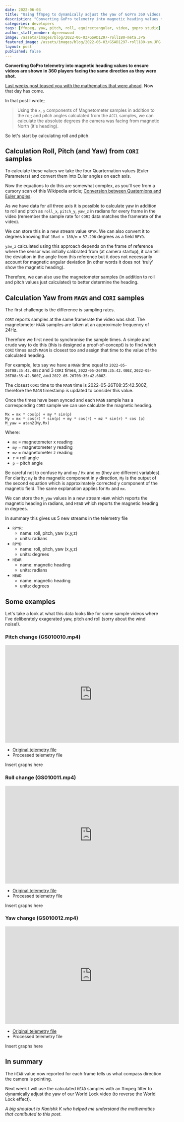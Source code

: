 ```yaml
---
date: 2022-06-03
title: "Using ffmpeg to dynamically adjust the yaw of GoPro 360 videos (Part 2)"
description: "Converting GoPro telemetry into magnetic heading values to ensure videos are shown in 360 players facing the same direction as they were shot."
categories: developers
tags: [ffmpeg, yaw, pitch, roll, equirectangular, video, gopro studio]
author_staff_member: dgreenwood
image: /assets/images/blog/2022-06-03/GSAD1297-roll180-meta.JPG
featured_image: /assets/images/blog/2022-06-03/GSAD1297-roll180-sm.JPG
layout: post
published: false
---
```


**Converting GoPro telemetry into magnetic heading values to ensure videos are shown in 360 players facing the same direction as they were shot.**

[Last weeks post teased you with the mathematics that were ahead](/blog/2022/calculating-heading-of-gopro-video-using-gpmf-part-1). Now that day has come.

In that post I wrote;

> Using the `x`, `y` components of Magnetometer samples in addition to the ro;; and pitch angles calculated from the `ACCL` samples, we can calculate the absolute degrees the camera was facing from magnetic North (it's heading).

So let's start by calculating roll and pitch.

## Calculation Roll, Pitch (and Yaw) from `CORI` samples

To calculate these values we take the four Quarternation values (Euler Parameters) and convert them into Euler angles on each axis.

Now the equations to do this are somewhat complex, as you'll see from a cursory scan of this Wikipedia article; [Conversion between Quaternions and Euler angles](
https://en.wikipedia.org/wiki/Conversion_between_quaternions_and_Euler_angles).

As we have data for all three axis it is possible to calculate yaw in addition to roll and pitch as `roll_x`, `pitch_y`, `yaw_z` in radians for every frame in the video (remember the sample rate for `CORI` data matches the framerate of the video).

We can store this in a new stream value `RPYR`. We can also convert it to degrees knowing that `1Rad × 180/π` = `57.296` degrees as a field `RPYD`.

`yaw_z` calculated using this approach depends on the frame of reference where the sensor was initially calibrated from (at camera startup), it can tell the deviation in the angle from this reference but it does not necessarily account for magnetic angular deviation (in other words it does not 'truly' show the magnetic heading).

Therefore, we can also use the magnetometer samples (in addition to roll and pitch values just calculated) to better determine the heading.

## Calculation Yaw from `MAGN` and `CORI` samples

The first challenge is the difference is sampling rates.

`CORI` reports samples at the same framerate the video was shot. The magnetometer `MAGN` samples are taken at an approximate frequency of 24Hz.

Therefore we first need to synchronise the sample times. A simple and crude way to do this (this is designed a proof-of-concept) is to find which `CORI` times each `MAGN` is closest too and assign that time to the value of the calculated heading.

For example, lets say we have a `MAGN` time equal to `2022-05-26T08:35:42.485Z` and 3 `CORI` times, `2022-05-26T08:35:42.400Z`, `2022-05-26T08:35:42.500Z`, and `2022-05-26T08:35:42.600Z`.

The closest `CORI` time to the `MAGN` time is 2022-05-26T08:35:42.500Z, therefore the `MAGN` timestamp is updated to consider this value.

Once the times have been synced and each `MAGN` sample has a corresponding `CORI` sample we can use calculate the magnetic heading.

```
Mx = mx * cos(p) + my * sin(p)
My = mx * cos(r) * sin(p) + my * cos(r) + mz * sin(r) * cos (p)
M_yaw = atan2(My,Mx)
```

Where:

* `mx` = magnetometer x reading
* `my` = magnetometer y reading
* `mz` = magnetometer z reading
* `r` = roll angle
* `p` = pitch angle

Be careful not to confuse `My` and `my` / `Mx` and `mx` (they are different variables). For clarity; `my` is the magnetic component in y direction, `My` is the output of the second equation which is approximately corrected y component of the magnetic field. The same explanation applies for `Mx` and `mx`.

We can store the `M_yaw` values in a new stream `HEAR` which reports the magnetic heading in radians, and `HEAD` which reports the magnetic heading in degrees.

In summary this gives us 5 new streams in the telemetry file

* `RPYR`:
	* name: roll, pitch, yaw (x,y,z)
	* units: radians
* `RPYD`
	* name: roll, pitch, yaw (x,y,z)
	* units: degrees
* `HEAR`
	* name: magnetic heading
	* units: radians
* `HEAD`
	* name: magnetic heading
	* units: degrees

## Some examples

Let's take a look at what this data looks like for some sample videos where I've deliberately exagerated yaw, pitch and roll (sorry about the wind noise!).

### Pitch change (GS010010.mp4)

<iframe width="560" height="315" src="https://www.youtube-nocookie.com/embed/xCjSPYIKN68" title="YouTube video player" frameborder="0" allow="accelerometer; autoplay; clipboard-write; encrypted-media; gyroscope; picture-in-picture" allowfullscreen></iframe>

* [Original telemetry file](https://drive.google.com/file/d/1ILaUw0bmgUb1qJh_q1G5ffwY_W2FClD0/view?usp=sharing)
* Processed telemetry file

Insert graphs here

### Roll change (GS010011.mp4)

<iframe width="560" height="315" src="https://www.youtube-nocookie.com/embed/GDtz_K6k-Dg" title="YouTube video player" frameborder="0" allow="accelerometer; autoplay; clipboard-write; encrypted-media; gyroscope; picture-in-picture" allowfullscreen></iframe>

* [Original telemetry file](https://drive.google.com/file/d/1zJpFSf-d0D7uptsy9iEGLV-UE-w3hzO3/view?usp=sharing)
* Processed telemetry file

Insert graphs here

### Yaw change (GS010012.mp4)

<iframe width="560" height="315" src="https://www.youtube-nocookie.com/embed/kBlqZx21_6g" title="YouTube video player" frameborder="0" allow="accelerometer; autoplay; clipboard-write; encrypted-media; gyroscope; picture-in-picture" allowfullscreen></iframe>

* [Original telemetry file](https://drive.google.com/file/d/1ncZIhTg-jm7eXdsuVzN2ZWz6Us7GUHkv/view?usp=sharing)
* Processed telemetry file

Insert graphs here

## In summary

The `HEAD` value now reported for each frame tells us what compass direction the camera is pointing.

Next week I will use the calculated `HEAD` samples with an ffmpeg filter to dynamically adjust the yaw of our World Lock video (to reverse the World Lock effect).

_A big shoutout to Kanishk K who helped me understand the mathematics that contibuted to this post._